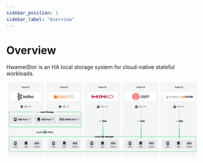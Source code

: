 ```yaml
---
sidebar_position: 1
sidebar_label: "Overview"
---
```


# Overview

HwameiStor is an HA local storage system for cloud-native stateful workloads.

![System architecture](../img/architecture.png)
